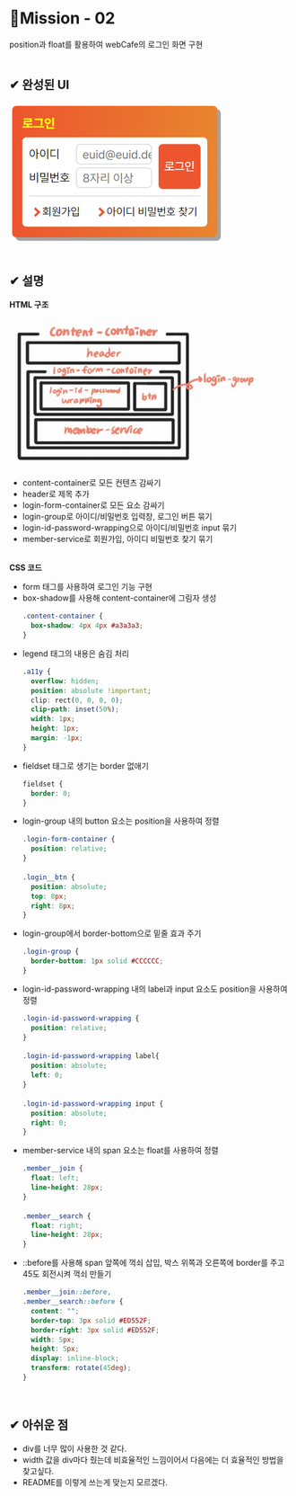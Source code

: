 # 🧩Mission - 02
position과 float를 활용하여 webCafe의 로그인 화면 구현
<br><br>

## ✔ 완성된 UI

![완성본](./login-form.PNG "완성본 스크린샷")
<br><br>

## ✔ 설명

__HTML 구조__

<img src="./login_structure.jpg" width="450px" alt="structure image" />

* content-container로 모든 컨텐츠 감싸기
* header로 제목 추가
* login-form-container로 모든 요소 감싸기
* login-group로 아이디/비밀번호 입력창, 로그인 버튼 묶기
* login-id-password-wrapping으로 아이디/비밀번호 input 묶기
* member-service로 회원가입, 아이디 비밀번호 찾기 묶기
<br><br>

__CSS 코드__

* form 태그를 사용하여 로그인 기능 구현
* box-shadow를 사용해 content-container에 그림자 생성
  ```CSS
  .content-container {
    box-shadow: 4px 4px #a3a3a3;
  }
  ```
* legend 태그의 내용은 숨김 처리
  ```CSS
  .a11y {
    overflow: hidden;
    position: absolute !important;
    clip: rect(0, 0, 0, 0);
    clip-path: inset(50%);
    width: 1px;
    height: 1px;
    margin: -1px;
  }
  ```
* fieldset 태그로 생기는 border 없애기
  ```CSS
  fieldset {
    border: 0;
  }
  ```
* login-group 내의 button 요소는 position을 사용하여 정렬
  ```CSS
  .login-form-container {
    position: relative;
  }

  .login__btn {
    position: absolute;
    top: 8px;
    right: 8px;
  }
  ```
* login-group에서 border-bottom으로 밑줄 효과 주기
  ```CSS
  .login-group {
    border-bottom: 1px solid #CCCCCC;
  }
  ```
* login-id-password-wrapping 내의 label과 input 요소도 position을 사용하여 정렬
  ```CSS
  .login-id-password-wrapping {
    position: relative;
  }

  .login-id-password-wrapping label{
    position: absolute;
    left: 0;
  }

  .login-id-password-wrapping input {
    position: absolute;
    right: 0;
  }
  ```
* member-service 내의 span 요소는 float를 사용하여 정렬
  ```CSS
  .member__join {
    float: left;
    line-height: 28px;
  }

  .member__search {
    float: right;
    line-height: 28px;
  }
  ```
* ::before를 사용해 span 앞쪽에 꺽쇠 삽입, 박스 위쪽과 오른쪽에 border를 주고 45도 회전시켜 꺽쇠 만들기
  ```CSS
  .member__join::before,
  .member__search::before {
    content: "";
    border-top: 3px solid #ED552F;
    border-right: 3px solid #ED552F;
    width: 5px;
    height: 5px;
    display: inline-block;
    transform: rotate(45deg);
  }
  ```
<br>

## ✔ 아쉬운 점

* div를 너무 많이 사용한 것 같다.
* width 값을 div마다 줬는데 비효율적인 느낌이어서 다음에는 더 효율적인 방법을 찾고싶다.
* README를 이렇게 쓰는게 맞는지 모르겠다.